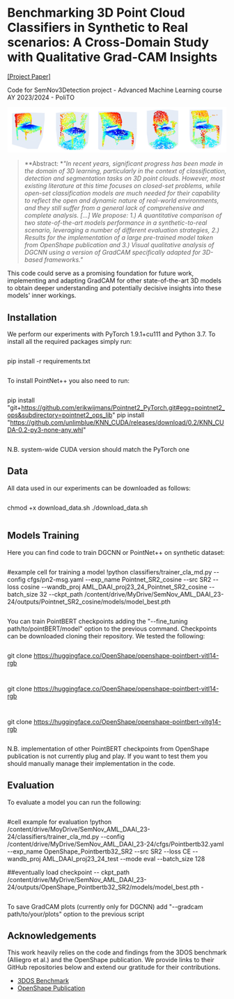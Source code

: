 # Benchmarking 3D Point Cloud Classifiers in Synthetic to Real scenarios: A Cross-Domain Study with Qualitative Grad-CAM Insights


[\[Project Paper\]](paper_def.pdf)

Code for SemNov3Detection project -  Advanced Machine Learning course AY 2023/2024 - PoliTO

![Alt text](https://github.com/LucaFaieta/SemNov_AML_DAAI_23-24/blob/main/chairs.PNG)

> **Abstract: **"In recent years, significant progress has been made in the domain of 3D learning, particularly in the context of classification, detection and segmentation tasks on 3D point clouds. However, most existing literature at this time focuses on closed-set problems, while open-set classification models are much needed for their capability to reflect the open and dynamic nature of real-world environments, and they still suffer from a general lack of comprehensive and complete analysis. [...]
We propose: 1.) A quantitative comparison of two state-of-the-art models performance in a synthetic-to-real scenario, leveraging a number of different evaluation strategies, 2.) Results for the implementation of a large pre-trained model taken from OpenShape publication and 3.) Visual qualitative analysis of DGCNN using a version of GradCAM specifically adapted for 3D-based frameworks."*

This code could serve as a promising foundation for future work, implementing and adapting GradCAM for other state-of-the-art 3D models to obtain deeper understanding and potentially decisive insights into these models' inner workings.


## Installation

We perform our experiments with PyTorch 1.9.1+cu111 and Python 3.7. To install all the required packages simply run:

```
```
pip install -r requirements.txt
```
```

To install PointNet++ you also need to run:

```
```
pip install "git+https://github.com/erikwijmans/Pointnet2_PyTorch.git#egg=pointnet2_ops&subdirectory=pointnet2_ops_lib"
pip install "https://github.com/unlimblue/KNN_CUDA/releases/download/0.2/KNN_CUDA-0.2-py3-none-any.whl"
```
```
N.B. system-wide CUDA version should match the PyTorch one

## Data 

All data used in our experiments can be downloaded as follows:
```
```
chmod +x download_data.sh
./download_data.sh
```
```

## Models Training
Here you can find code to train DGCNN or PointNet++ on synthetic dataset:
```
```
#example cell for training a model
!python classifiers/trainer_cla_md.py --config cfgs/pn2-msg.yaml --exp_name Pointnet_SR2_cosine --src SR2 --loss cosine --wandb_proj AML_DAAI_proj23_24_Pointnet_SR2_cosine --batch_size 32 --ckpt_path /content/drive/MyDrive/SemNov_AML_DAAI_23-24/outputs/Pointnet_SR2_cosine/models/model_best.pth
```
```
You can train PointBERT checkpoints adding the  "--fine_tuning path/to/pointBERT/model" option to the previous command. Checkpoints can be downloaded cloning their repository. We tested the following:

```
```
git clone https://huggingface.co/OpenShape/openshape-pointbert-vitl14-rgb
```
```
```
```
git clone https://huggingface.co/OpenShape/openshape-pointbert-vitl14-rgb
```
```
```
```
git clone https://huggingface.co/OpenShape/openshape-pointbert-vitg14-rgb
```
```
N.B. implementation of other PointBERT checkpoints from OpenShape publication is not currently plug and play. If you want to test them you should manually manage their implementation in the code.



## Evaluation
To evaluate a model you can run the following:

```
```
#cell example for evaluation 
!python /content/drive/MoyDrive/SemNov_AML_DAAI_23-24/classifiers/trainer_cla_md.py --config /content/drive/MyDrive/SemNov_AML_DAAI_23-24/cfgs/Pointbertb32.yaml --exp_name OpenShape_Pointbertb32_SR2 --src SR2 --loss CE --wandb_proj AML_DAAI_proj23_24_test --mode eval --batch_size 128

##eventually load checkpoint
-- ckpt_path /content/drive/MyDrive/SemNov_AML_DAAI_23-24/outputs/OpenShape_Pointbertb32_SR2/models/model_best.pth -
```
```

To save GradCAM plots (currently only for DGCNN) add "--gradcam path/to/your/plots" option to the previous script


## Acknowledgements
This work heavily relies on the code and findings from the 3DOS benchmark (Alliegro et al.) and the OpenShape publication. We provide links to their GitHub repositories below and extend our gratitude for their contributions.

- [3DOS Benchmark](https://github.com/antoalli/3D_OS)
-  [OpenShape Publication](https://github.com/Colin97/OpenShape_code)





